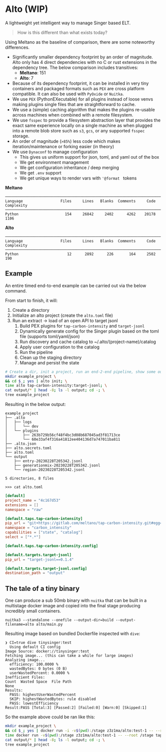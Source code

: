 # Alto (WIP)

A lightweight yet intelligent way to manage Singer based ELT.

> How is this different than what exists today?

Using Meltano as the baseline of comparison, there are some noteworthy differences.

- Significantly smaller dependency footprint by an order of magnitude. Alto only has 4 direct dependencies with no C or rust extensions in the dependency tree. The below comparison includes transitives:
    - **Meltano**: 151
    - **Alto**: 7
- Because of its dependency footprint, it can be installed in very tiny containers and packaged formats such as `PEX` are cross platform compatible. It can also be used with `PyOxide` or `Nuitka`.
- We use `PEX` (PythonEXecutable) for all plugins instead of loose venvs making plugins single files that are straightforward to cache.
- We use a (simple) caching algorithm that makes the plugins re-usable across machines when combined with a remote filesystem.
- We use `fsspec` to provide a filesystem abstraction layer that provides the exact same experience locally on a single machine as when plugged into a remote blob store such as `s3`, `gcs`, or any supported `fsspec` storage.
- An order of magnitude (`>85%`) less code which makes iteration/maintenance or forking easier (in theory)
- We use `Dynaconf` to manage configuration
    - This gives us uniform support for json, toml, and yaml out of the box
    - We get environment management 
    - We get configuration inheritance / deep merging
    - We get `.env` support
    - We get unique ways to render vars with `'@format ` tokens

**Meltano**
```
───────────────────────────────────────────────────────────────────────────────
Language                 Files     Lines   Blanks  Comments     Code Complexity
───────────────────────────────────────────────────────────────────────────────
Python                     154     26842     2402      4262    20178       1106
```

**Alto**
```
───────────────────────────────────────────────────────────────────────────────
Language                 Files     Lines   Blanks  Comments     Code Complexity
───────────────────────────────────────────────────────────────────────────────
Python                      12      2892      226       164     2502        190
```



## Example

An entire timed end-to-end example can be carried out via the below command.

From start to finish, it will:

1. Create a directory
2. Initialize an alto project (create the `alto.toml` file)
3. Run an extract -> load of an open API to target jsonl
    1. Build PEX plugins for `tap-carbon-intensity` and `target-jsonl`
    2. Dynamically generate config for the Singer plugin based on the toml file (supports toml/yaml/json)
    3. Run discovery and cache catalog to ~/.alto/(project-name)/catalog
    4. Apply user configuration to the catalog
    5. Run the pipeline
    6. Clean up the staging directory
    7. Manage and persist the state

```bash
# Create a dir, init a project, run an end-2-end pipeline, show some output as proof
mkdir example_project \
&& cd $_; yes | alto init; \
time alto tap-carbon-intensity:target-jsonl; \
cat output/* | head -8; ls -l output; cd -; \
tree example_project
```

Resulting in the below output:

```
example_project
├── .alto
│   ├── logs
│   │   └── dev
│   └── plugins
│       ├── 263b729b56cf48f4bc3d08b687045ad3f81713ce
│       └── 60e33af4f316a41812ee404136d7a747011ba811
├── .alto.json
├── alto.secrets.toml
├── alto.toml
└── output
    ├── entry-20230228T205342.jsonl
    ├── generationmix-20230228T205342.jsonl
    └── region-20230228T205342.jsonl

5 directories, 8 files
```

`>>> cat alto.toml`

```toml
[default]
project_name = "4c167d53"
extensions = []
namespace = "raw"

[default.taps.tap-carbon-intensity]
pip_url = "git+https://gitlab.com/meltano/tap-carbon-intensity.git#egg=tap_carbon_intensity"
namespace = "carbon_intensity"
capabilities = ["state", "catalog"]
select = ["*.*"]

[default.taps.tap-carbon-intensity.config]

[default.targets.target-jsonl]
pip_url = "target-jsonl==0.1.4"

[default.targets.target-jsonl.config]
destination_path = "output"
```

## The tale of a tiny binary

One can produce a sub 50mb binary with `nuitka` that can be built in a multistage docker image and copied into the final stage producing incredibly small containers.

`nuitka3 --standalone --onefile --output-dir=build --output-filename=alto alto/main.py`

Resulting image based on bundled Dockerfile inspected with `dive`:

```
❯ CI=true dive tinysinger:test
  Using default CI config
Image Source: docker://tinysinger:test
Fetching image... (this can take a while for large images)
Analyzing image...
  efficiency: 100.0000 %
  wastedBytes: 0 bytes (0 B)
  userWastedPercent: 0.0000 %
Inefficient Files:
Count  Wasted Space  File Path
None
Results:
  PASS: highestUserWastedPercent
  SKIP: highestWastedBytes: rule disabled
  PASS: lowestEfficiency
Result:PASS [Total:3] [Passed:2] [Failed:0] [Warn:0] [Skipped:1]
```

So the example above could be ran like this:

```bash
mkdir example_project \
&& cd $_; yes | docker run -i -v$(pwd):/stage z3z1ma/alto:test-1 -- --root /stage init; \
time docker run -v$(pwd):/stage z3z1ma/alto:test-1 -- --root /stage tap-carbon-intensity:target-jsonl; \
cat output/* | head -8; ls -l output; cd -; \
tree example_project
```
